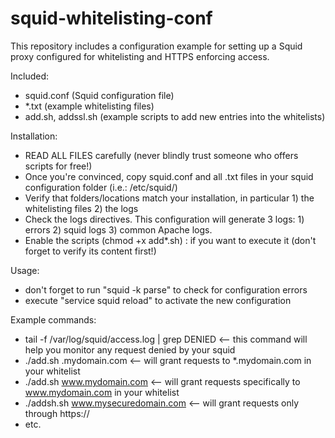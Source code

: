 # squid-whitelisting-conf
This repository includes a configuration example for setting up a Squid proxy configured for whitelisting and HTTPS enforcing access.

Included:
- squid.conf (Squid configuration file)
- *.txt (example whitelisting files)
- add.sh, addssl.sh (example scripts to add new entries into the whitelists)

Installation:
- READ ALL FILES carefully (never blindly trust someone who offers scripts for free!)
- Once you're convinced, copy squid.conf and all .txt files in your squid configuration folder (i.e.: /etc/squid/)
- Verify that folders/locations match your installation, in particular 1) the whitelisting files 2) the logs
- Check the logs directives. This configuration will generate 3 logs: 1) errors 2) squid logs 3) common Apache logs.
- Enable the scripts (chmod +x add*.sh) : if you want to execute it (don't forget to verify its content first!)

Usage:
- don't forget to run "squid -k parse" to check for configuration errors
- execute "service squid reload" to activate the new configuration

Example commands:
- tail -f /var/log/squid/access.log | grep DENIED  <-- this command will help you monitor any request denied by your squid
- ./add.sh .mydomain.com <-- will grant requests to *.mydomain.com in your whitelist
- ./add.sh www.mydomain.com <-- will grant requests specifically to www.mydomain.com in your whitelist
- ./addsh.sh www.mysecuredomain.com <-- will grant requests only through https:// 
- etc.
